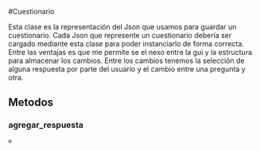 #Cuestionario

Esta clase es la representación del Json que usamos para guardar un cuestionario. Cada Json que represente un 
cuestionario debería ser cargado mediante esta clase para poder instanciarlo de forma correcta. Entre las ventajas es 
que me permite se el nexo entre la gui y la estructura para almacenar los cambios. Entre los cambios tenemos la selección
de alguna respuesta por parte del usuario y el cambio entre una pregunta y otra.

## Metodos

### agregar_respuesta
º